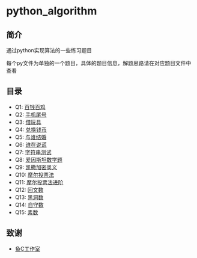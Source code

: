 # python_algorithm

## 简介
通过python实现算法的一些练习题目

每个py文件为单独的一个题目，具体的题目信息，解题思路请在对应题目文件中查看

## 目录
- Q1: [百钱百鸡](questions/q1.py)
- Q2: [手机尾号](questions/q2.py)
- Q3: [借玩具](questions/q3.py)
- Q4: [兑换钱币](questions/q4.py)
- Q5: [与谁结婚](questions/q5.py)
- Q6: [谁在说谎](questions/q6.py)
- Q7: [字符串测试](questions/q7.py)
- Q8: [爱因斯坦数学题](questions/q8.py)
- Q9: [凯撒加密奥义](questions/q9.py)
- Q10: [摩尔投票法](questions/q10.py)
- Q11: [摩尔投票法进阶](questions/q11.py)
- Q12: [回文数](questions/q12.py)
- Q13: [黑洞数](questions/q13.py)
- Q14: [自守数](questions/q14.py)
- Q15: [素数](questions/q15.py)

## 致谢
- [鱼C工作室](https://fishc.com.cn/)

